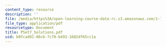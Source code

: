 ```yaml
---
content_type: resource
description: ''
file: /media/https%3A/open-learning-course-data-rc.s3.amazonaws.com/1-725j-chemicals-in-the-environment-fate-and-transport-fall-2004/b0fcad0106c67c70b4931682df65cc1a_PSet7_Solutions.pdf
file_type: application/pdf
resourcetype: Document
title: PSet7_Solutions.pdf
uid: b0fcad01-06c6-7c70-b493-1682df65cc1a
---
```

